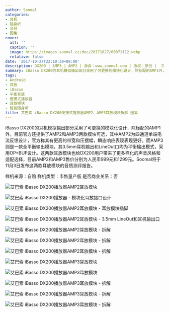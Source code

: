 ```yaml
---
author: Soomal
categories:
- 耳机
- 随身听
- 音频
- 图集
cover:
  alt: ''
  caption: ''
  image: https://images.soomal.cc/doc/20171027/00071112.webp
  relative: false
date: '2017-10-27T22:10:30+08:00'
description: DX200 | AMP3 | AMP2 | 源自：www.soomal.com | 版权：原创 |  平均/总评分：07.00/77
summary: iBasso DX200的耳机模拟输出部分采用了可更换的模块化设计，除标配的AMP1外，目前官方还提供了AMP2和AMP3两款模块可选，其中AMP2为四通道单端电流反馈设计，而AMP3则是一款全平衡输出模块，这两款耳放模块也给DX200用户带来了更多样化的声音风格和适配选择。
tags:
- Android
- 耳放
- iBasso
- 平衡耳放
- 便携式播放器
- 耳放模块
- 智能随身听
title: 艾巴索 iBasso DX200便携式播放器AMP2、AMP3耳放模块拆解 图集
---
```


iBasso DX200的耳机模拟输出部分采用了可更换的模块化设计，除标配的AMP1外，目前官方还提供了AMP2和AMP3两款模块可选，其中AMP2为四通道单端电流反馈设计，官方称其有更高的带宽和压摆幅，瞬态响应表现表现更好。而AMP3则是一款全平衡输出模块，其3.5mm耳机输出和LineOut口均为平衡输出模式，采用OP+BUF设计。这两款耳放模块也给DX200用户带来了更多样化的声音风格和适配选择，目前AMP2和AMP3售价分别为人民币999元和1299元。Soomal将于11月3日发布这两款耳放模块的音质测评报告。



样机来源：自购
样机类型：市售量产版
是否商业关系：否



![艾巴索 iBasso DX200播放器AMP2耳放模块](https://images.soomal.cc/doc/20171027/00071100.webp)



![艾巴索 iBasso DX200播放器 - 模块化耳放接口设计](https://images.soomal.cc/doc/20171027/00071101.webp)



![艾巴索 iBasso DX200播放器AMP2耳放模块 - 耳放模块插脚](https://images.soomal.cc/doc/20171027/00071102.webp)



![艾巴索 iBasso DX200播放器AMP2耳放模块 - 3.5mm LineOut和耳机输出口](https://images.soomal.cc/doc/20171027/00071103.webp)



![艾巴索 iBasso DX200播放器AMP2耳放模块 - 拆解](https://images.soomal.cc/doc/20171027/00071104.webp)



![艾巴索 iBasso DX200播放器AMP2耳放模块 - 拆解](https://images.soomal.cc/doc/20171027/00071105.webp)



![艾巴索 iBasso DX200播放器AMP2耳放模块 - 拆解](https://images.soomal.cc/doc/20171027/00071106.webp)



![艾巴索 iBasso DX200播放器AMP3耳放模块](https://images.soomal.cc/doc/20171027/00071107.webp)



![艾巴索 iBasso DX200播放器AMP3耳放模块](https://images.soomal.cc/doc/20171027/00071108.webp)



![艾巴索 iBasso DX200播放器AMP3耳放模块 - 拆解](https://images.soomal.cc/doc/20171027/00071109.webp)



![艾巴索 iBasso DX200播放器AMP3耳放模块 - 拆解](https://images.soomal.cc/doc/20171027/00071110.webp)



![艾巴索 iBasso DX200播放器AMP3耳放模块 - 拆解](https://images.soomal.cc/doc/20171027/00071111.webp)